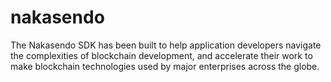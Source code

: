 # nakasendo
The Nakasendo SDK has been built to help application developers navigate the complexities of blockchain development, and accelerate their work to make blockchain technologies used by major enterprises across the globe.
